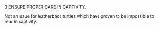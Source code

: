 3 ENSURE PROPER CARE IN CAPTIVITY.

Not an issue for leatherback turtles which have proven to be impossible to rear in captivity.
